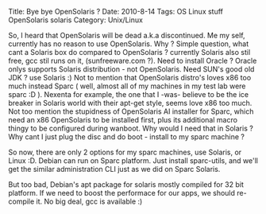 Title: Bye bye OpenSolaris ?
Date: 2010-8-14
Tags: OS Linux stuff OpenSolaris solaris
Category: Unix/Linux

So, I heard that OpenSolaris will be dead a.k.a discontinued.
Me my self, currently has no reason to use OpenSolaris. Why ? Simple question, what cant a Solaris box do compared to OpenSolaris ? currently Solaris also stil free, gcc stil runs on it, (sunfreeware.com ?). Need to install Oracle ? Oracle onlys supports Solaris distribution - not OpenSolaris. Need SUN's good old JDK ? use Solaris :) Not to mention that OpenSolaris distro's loves x86 too much instead Sparc ( well, almost all of my machines in my test lab were sparc :D ). Nexenta for example, the one that I -was- believe to be the ice breaker in Solaris world with their apt-get style, seems love x86 too much. Not too mention the stupidness of OpenSolaris AI installer for Sparc, which need an x86 OpenSolaris to be installed first, plus its additional macro thingy to be configured during wanboot. Why would I need that in Solaris ? Why cant I just plug the disc and do boot - install to my sparc machine ?

So now, there are only 2 options for my sparc machines, use Solaris, or Linux :D. Debian can run on Sparc platform. Just install sparc-utils, and we'll get the similar administration CLI just as we did on Sparc Solaris.

But too bad, Debian's apt package for solaris mostly compiled for 32 bit platform. If we need to boost the performace for our apps, we should re-compile it. No big deal, gcc is available :)
